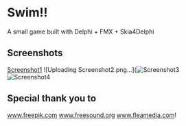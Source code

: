 # Swim!!
A small game built with Delphi + FMX + Skia4Delphi

## Screenshots

[Screenshot1](https://user-images.githubusercontent.com/28640848/171116475-9b4ac1bc-1ea9-41c6-988c-50d96e9fd15d.png)
![Uploading Screenshot2.png…](![Screenshot3](https://user-images.githubusercontent.com/28640848/171116491-a2ab45e4-63cc-4104-b567-3949e4f303b6.png)
![Screenshot4](https://user-images.githubusercontent.com/28640848/171116493-a53dee0c-76b1-4ed6-b4f1-0c1111c8a0f7.png)

## Special thank you to
www.freepik.com
www.freesound.org
www.fleamedia.com!
